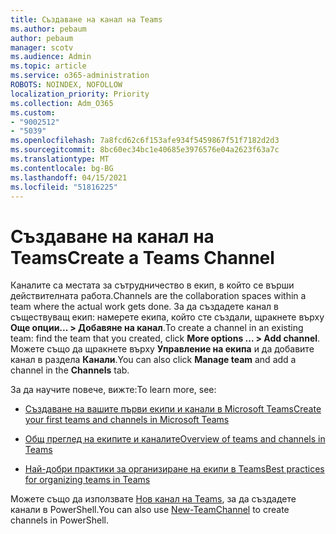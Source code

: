 ```yaml
---
title: Създаване на канал на Teams
ms.author: pebaum
author: pebaum
manager: scotv
ms.audience: Admin
ms.topic: article
ms.service: o365-administration
ROBOTS: NOINDEX, NOFOLLOW
localization_priority: Priority
ms.collection: Adm_O365
ms.custom:
- "9002512"
- "5039"
ms.openlocfilehash: 7a8fcd62c6f153afe934f5459867f51f7182d2d3
ms.sourcegitcommit: 8bc60ec34bc1e40685e3976576e04a2623f63a7c
ms.translationtype: MT
ms.contentlocale: bg-BG
ms.lasthandoff: 04/15/2021
ms.locfileid: "51816225"
---
```

# <a name="create-a-teams-channel"></a><span data-ttu-id="ac1d3-102">Създаване на канал на Teams</span><span class="sxs-lookup"><span data-stu-id="ac1d3-102">Create a Teams Channel</span></span>

<span data-ttu-id="ac1d3-103">Каналите са местата за сътрудничество в екип, в който се върши действителната работа.</span><span class="sxs-lookup"><span data-stu-id="ac1d3-103">Channels are the collaboration spaces within a team where the actual work gets done.</span></span> <span data-ttu-id="ac1d3-104">За да създадете канал в съществуващ екип: намерете екипа, който сте създали, щракнете върху **Още опции... > Добавяне на канал**.</span><span class="sxs-lookup"><span data-stu-id="ac1d3-104">To create a channel in an existing team: find the team that you created, click **More options ... > Add channel**.</span></span> <span data-ttu-id="ac1d3-105">Можете също да щракнете върху **Управление на екипа** и да добавите канал в раздела **Канали**.</span><span class="sxs-lookup"><span data-stu-id="ac1d3-105">You can also click **Manage team** and add a channel in the **Channels** tab.</span></span>

<span data-ttu-id="ac1d3-106">За да научите повече, вижте:</span><span class="sxs-lookup"><span data-stu-id="ac1d3-106">To learn more, see:</span></span>

- [<span data-ttu-id="ac1d3-107">Създаване на вашите първи екипи и канали в Microsoft Teams</span><span class="sxs-lookup"><span data-stu-id="ac1d3-107">Create your first teams and channels in Microsoft Teams</span></span>](https://docs.microsoft.com/MicrosoftTeams/get-started-with-teams-create-your-first-teams-and-channels)

- [<span data-ttu-id="ac1d3-108">Общ преглед на екипите и каналите</span><span class="sxs-lookup"><span data-stu-id="ac1d3-108">Overview of teams and channels in Teams</span></span>](https://docs.microsoft.com/microsoftteams/teams-channels-overview)

- [<span data-ttu-id="ac1d3-109">Най-добри практики за организиране на екипи в Teams</span><span class="sxs-lookup"><span data-stu-id="ac1d3-109">Best practices for organizing teams in Teams</span></span>](https://docs.microsoft.com/MicrosoftTeams/best-practices-organizing)

<span data-ttu-id="ac1d3-110">Можете също да използвате [Нов канал на Teams](https://docs.microsoft.com/powershell/module/teams/new-teamchannel?view=teams-ps), за да създадете канали в PowerShell.</span><span class="sxs-lookup"><span data-stu-id="ac1d3-110">You can also use [New-TeamChannel](https://docs.microsoft.com/powershell/module/teams/new-teamchannel?view=teams-ps) to create channels in PowerShell.</span></span> 
